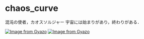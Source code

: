 # chaos_curve 
混沌の使者，カオスソルジャー
宇宙には始まりがあり，終わりがある．

[![Image from Gyazo](https://i.gyazo.com/9abf435dad35313922b6bffd89669fb8.png)](https://gyazo.com/9abf435dad35313922b6bffd89669fb8)
[![Image from Gyazo](https://i.gyazo.com/49be3a28b184317bb44feb8ae1d54a5c.png)](https://gyazo.com/49be3a28b184317bb44feb8ae1d54a5c)
